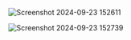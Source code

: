 ![Screenshot 2024-09-23 152611](https://github.com/user-attachments/assets/b815650a-b287-49ad-98a6-7fae82778914)


![Screenshot 2024-09-23 152739](https://github.com/user-attachments/assets/4e91ee10-6a5c-4b73-921d-3651f309537f)

